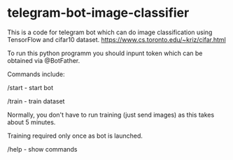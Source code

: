 # telegram-bot-image-classifier
This is a code for telegram bot which can do image classification using TensorFlow and cifar10 dataset.
https://www.cs.toronto.edu/~kriz/cifar.html

To run this python programm you should inpunt token which can be obtained via @BotFather.

Commands include:

/start - start bot

/train - train dataset

Normally, you don't have to run training (just send images) as this takes about 5 minutes.

Training required only once as bot is launched.

/help - show commands
